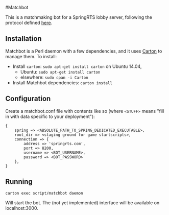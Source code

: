#Matchbot

This is a matchmaking bot for a SpringRTS lobby server, following the protocol
defined [here](https://springrts.com/phpbb/viewtopic.php?f=71&t=33072).

## Installation
Matchbot is a Perl daemon with a few dependencies, and it uses
[Carton](https://metacpan.org/pod/Carton) to manage them. To install:

- Install `carton`: `sudo apt-get install carton` on Ubuntu 14.04,
	- Ubuntu: `sudo apt-get install carton` 
	- elsewhere: `sudo cpan -i Carton`
- Install Matchbot dependencies: `carton install`

## Configuration

Create a matchbot.conf file with contents like so (where `<STUFF>` means "fill in
with data specific to your deployment"):

	{
		spring => <ABSOLUTE_PATH_TO_SPRING_DEDICATED_EXECUTABLE>,
		root_dir => <staging ground for game startscripts>,
		connection => {
			address => 'springrts.com',
			port => 8200,
			username => <BOT_USERNAME>,
			password => <BOT_PASSWORD>
		},
	}

## Running

	carton exec script/matchbot daemon

Will start the bot. The (not yet implemented) interface will be available on
localhost:3000.

